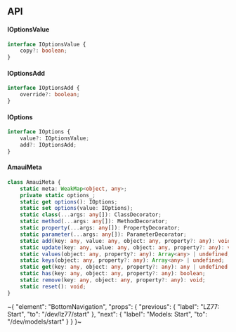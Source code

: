 

## API

#### IOptionsValue

```ts
interface IOptionsValue {
    copy?: boolean;
}
```

#### IOptionsAdd

```ts
interface IOptionsAdd {
    override?: boolean;
}
```

#### IOptions

```ts
interface IOptions {
    value?: IOptionsValue;
    add?: IOptionsAdd;
}
```

#### AmauiMeta

```ts
class AmauiMeta {
    static meta: WeakMap<object, any>;
    private static options_;
    static get options(): IOptions;
    static set options(value: IOptions);
    static class(...args: any[]): ClassDecorator;
    static method(...args: any[]): MethodDecorator;
    static property(...args: any[]): PropertyDecorator;
    static parameter(...args: any[]): ParameterDecorator;
    static add(key: any, value: any, object: any, property?: any): void;
    static update(key: any, value: any, object: any, property?: any): void;
    static values(object: any, property?: any): Array<any> | undefined;
    static keys(object: any, property?: any): Array<any> | undefined;
    static get(key: any, object: any, property?: any): any | undefined;
    static has(key: any, object: any, property?: any): boolean;
    static remove(key: any, object: any, property?: any): void;
    static reset(): void;
}
```


~{
  "element": "BottomNavigation",
  "props": {
    "previous": {
      "label": "LZ77: Start",
      "to": "/dev/lz77/start"
    },
    "next": {
      "label": "Models: Start",
      "to": "/dev/models/start"
    }
  }
}~

